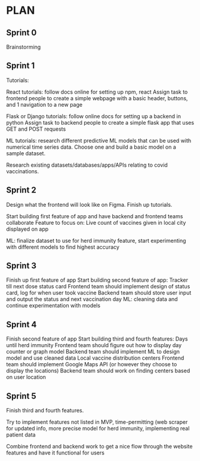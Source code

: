 # PLAN

## Sprint 0
Brainstorming

## Sprint 1
Tutorials:

React tutorials: follow docs online for setting up npm, react
Assign task to frontend people to create a simple webpage with a basic header, buttons, and 1 navigation to a new page

Flask or Django tutorials: follow online docs for setting up a backend in python
Assign task to backend people to create a simple flask app that uses GET and POST requests

ML tutorials: research different predictive ML models that can be used with numerical time series data. Choose one and build a basic model on a sample dataset.

Research existing datasets/databases/apps/APIs relating to covid vaccinations.

## Sprint 2
Design what the frontend will look like on Figma.
Finish up tutorials.

Start building first feature of app and have backend and frontend teams collaborate
Feature to focus on: Live count of vaccines given in local city displayed on app

ML: finalize dataset to use for herd immunity feature, start experimenting with different models to find highest accuracy

## Sprint 3
Finish up first feature of app
Start building second feature of app:
Tracker till next dose status card
Frontend team should implement design of status card, log for when user took vaccine
Backend team should store user input and output the status and next vaccination day
ML: cleaning data and continue experimentation with models

## Sprint 4

Finish second feature of app
Start building third and fourth features:
Days until herd immunity
Frontend team should figure out how to display day counter or graph model
Backend team should implement ML to design model and use cleaned data
Local vaccine distribution centers
Frontend team should implement Google Maps API (or however they choose to display the locations)
Backend team should work on finding centers based on user location

## Sprint 5

Finish third and fourth features.

Try to implement features not listed in MVP, time-permitting (web scraper for updated info, more precise model for herd immunity, implementing real patient data

Combine frontend and backend work to get a nice flow through the website features and have it functional for users

